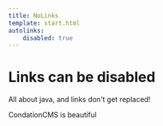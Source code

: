 ```yaml
---
title: NoLinks
template: start.html
autolinks:
    disabled: true
---
```


# Links can be disabled

All about java, and links don't get replaced!

CondationCMS is beautiful